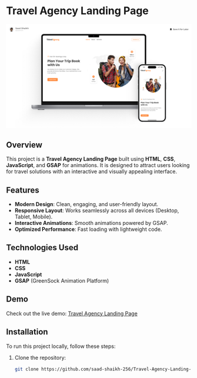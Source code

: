 # Travel Agency Landing Page

![Travel Agency Landing Page](https://github.com/saad-shaikh-256/Travel-Agency-Landing-Page/blob/main/Assets/Images/Cover.jpg)

## Overview

This project is a **Travel Agency Landing Page** built using **HTML**, **CSS**, **JavaScript**, and **GSAP** for animations. It is designed to attract users looking for travel solutions with an interactive and visually appealing interface.

## Features

- **Modern Design**: Clean, engaging, and user-friendly layout.
- **Responsive Layout**: Works seamlessly across all devices (Desktop, Tablet, Mobile).
- **Interactive Animations**: Smooth animations powered by GSAP.
- **Optimized Performance**: Fast loading with lightweight code.

## Technologies Used

- **HTML**
- **CSS**
- **JavaScript**
- **GSAP** (GreenSock Animation Platform)

## Demo

Check out the live demo: [Travel Agency Landing Page](https://travel-agency-landing-page-404.vercel.app/)

## Installation

To run this project locally, follow these steps:

1. Clone the repository:

   ```bash
   git clone https://github.com/saad-shaikh-256/Travel-Agency-Landing-Page.git
 
